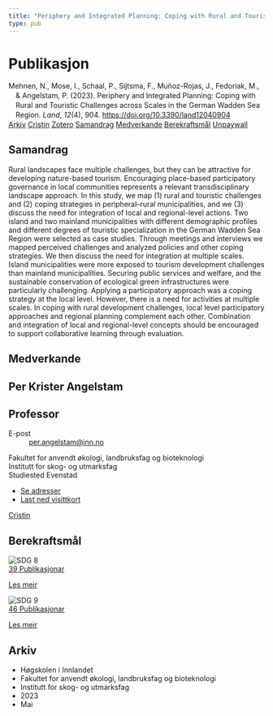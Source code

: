 ```yaml
---
title: "Periphery and Integrated Planning: Coping with Rural and Touristic Challenges across Scales in the German Wadden Sea Region"
type: pub
---
```

<h1>Publikasjon</h1>
<article id="csl-bib-container-PTAE52DR" class="csl-bib-container">
  <div class="csl-bib-body" style="line-height: 1.35; padding-left: 1em; text-indent:-1em;">
  <div class="csl-entry">Mehnen, N., Mose, I., Schaal, P., Sijtsma, F., Mu&#xF1;oz-Rojas, J., Fedoriak, M., &amp; Angelstam, P. (2023). Periphery and Integrated Planning: Coping with Rural and Touristic Challenges across Scales in the German Wadden Sea Region. <i>Land</i>, <i>12</i>(4), 904. <a href="https://doi.org/10.3390/land12040904">https://doi.org/10.3390/land12040904</a></div>
</div>
  <div class="csl-bib-buttons">
    <a href="#taxonomy-article-PTAE52DR" class="csl-bib-button">Arkiv</a>
    <a href="https://app.cristin.no/results/show.jsf?id=2150197" alt="Cristin URL" class="csl-bib-button">Cristin</a>
    <a href="http://zotero.org/groups/5022929/items/PTAE52DR" alt="Zotero URL" class="csl-bib-button">Zotero</a>
    <a href="#abstract-article-PTAE52DR" class="csl-bib-button">Samandrag</a>
    <a href="#contributors-article-PTAE52DR" class="csl-bib-button">Medverkande</a>
    <a href="#sdg-article-PTAE52DR" class="csl-bib-button">Berekraftsmål</a>
    <a href="https://www.mdpi.com/2073-445X/12/4/904/pdf?version=1681808270" class="csl-bib-button">Unpaywall</a>
  </div>
  <div id="csl-bib-meta-container-PTAE52DR"></div>
</article>
<div id="csl-bib-meta-PTAE52DR" class="csl-bib-meta">
  <article id="abstract-article-PTAE52DR" class="abstract-article">
    <h1>Samandrag</h1>
    Rural landscapes face multiple challenges, but they can be attractive for developing nature-based tourism. Encouraging place-based participatory governance in local communities represents a relevant transdisciplinary landscape approach. In this study, we map (1) rural and touristic challenges and (2) coping strategies in peripheral–rural municipalities, and we (3) discuss the need for integration of local and regional-level actions. Two island and two mainland municipalities with different demographic profiles and different degrees of touristic specialization in the German Wadden Sea Region were selected as case studies. Through meetings and interviews we mapped perceived challenges and analyzed policies and other coping strategies. We then discuss the need for integration at multiple scales. Island municipalities were more exposed to tourism development challenges than mainland municipalities. Securing public services and welfare, and the sustainable conservation of ecological green infrastructures were particularly challenging. Applying a participatory approach was a coping strategy at the local level. However, there is a need for activities at multiple scales. In coping with rural development challenges, local level participatory approaches and regional planning complement each other. Combination and integration of local and regional-level concepts should be encouraged to support collaborative learning through evaluation.
  </article>
  <article id="contributors-article-PTAE52DR" class="contributors-article">
    <h1>Medverkande</h1>
    <div class="personas">
<div class="vrtx-hinn-person-card">
<div class="photo">
<i class="lar la-user-circle missing-person"></i>
</div>
<div class="info">
<hgroup><h1>Per Krister Angelstam</h1>
<h2>Professor</h2>
</hgroup><dl>
<dt>E-post</dt>
<dd>
<a href="mailto:per.angelstam@inn.no">per.angelstam@inn.no</a>
</dd>
</dl>
<p>
Fakultet for anvendt økologi, landbruksfag og bioteknologi<br>
Institutt for skog- og utmarksfag<br>
Studiested Evenstad
</p>
<ul class="vrtx-hinn-links">
<li><a href="https://www.inn.no/finn-en-ansatt/per-angelstam.html#vrtx-hinn-addresses">Se adresser</a></li>
<li><a href="https://www.inn.no/finn-en-ansatt/per-angelstam.html?vrtx=vcf">Last ned visittkort</a></li>
</ul>
</div>
</div>
<a href="https://app.cristin.no/persons/show.jsf?id=1318014" alt="Cristin URL" class="personas-cristin">Cristin</a>
</div>
  </article>
  <article id="sdg-article-PTAE52DR" class="sdg-article">
    <h1>Berekraftsmål</h1>
    <div class="sdg-container"><div id="sdg8" class="sdg">
<img src="{{< params subfolder >}}images/sdg/sdg08_no.png" class="image" alt="SDG 8">
<div class="sdg-overlay">
<a href="{{< params subfolder >}}no/archive/?sdg=8#archive" class="sdg-publication-count"><span>39</span> Publikasjonar</a>
<p><a href="https://www.fn.no/om-fn/fns-baerekraftsmaal/anstendig-arbeid-og-oekonomisk-vekst?lang=nno-NO" class="sdg-read-more">Les meir</a></p>
</div>
</div> <div id="sdg9" class="sdg">
<img src="{{< params subfolder >}}images/sdg/sdg09_no.png" class="image" alt="SDG 9">
<div class="sdg-overlay">
<a href="{{< params subfolder >}}no/archive/?sdg=9#archive" class="sdg-publication-count"><span>46</span> Publikasjonar</a>
<p><a href="https://www.fn.no/om-fn/fns-baerekraftsmaal/industri-innovasjon-og-infrastruktur?lang=nno-NO" class="sdg-read-more">Les meir</a></p>
</div>
</div></div>
  </article>
  <article id="taxonomy-article-PTAE52DR" class="taxonomy-article">
    <h1>Arkiv</h1>
    <ul>
      <li>Høgskolen i Innlandet</li>
      <li>Fakultet for anvendt økologi, landbruksfag og bioteknologi</li>
      <li>Institutt for skog- og utmarksfag</li>
      <li>2023</li>
      <li>Mai</li>
    </ul>
  </article>
</div>
